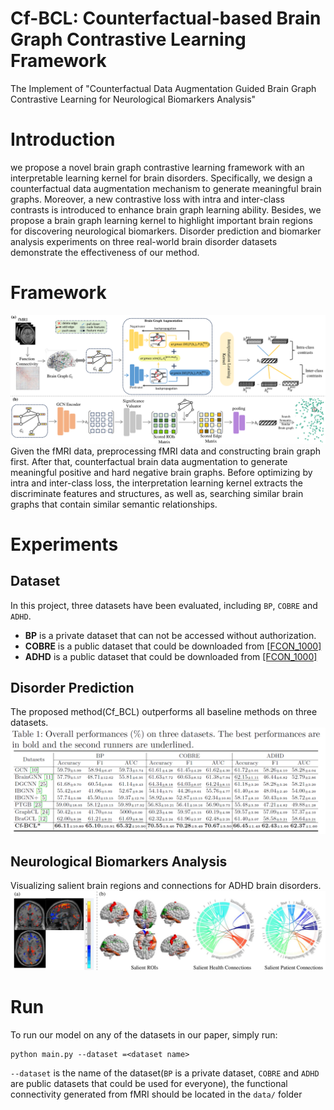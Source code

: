 # Cf-BCL: Counterfactual-based Brain Graph Contrastive Learning Framework
The Implement of "Counterfactual Data Augmentation Guided Brain Graph Contrastive Learning for Neurological Biomarkers Analysis"

# Introduction
 we propose a novel brain graph contrastive learning framework with an interpretable learning kernel for brain disorders. Specifically, we design a counterfactual data augmentation mechanism to generate meaningful brain graphs. Moreover, a new contrastive loss with intra and inter-class contrasts is introduced to enhance brain graph learning ability. Besides, we propose a brain graph learning kernel to highlight important brain regions for discovering neurological biomarkers. Disorder prediction and biomarker analysis experiments on three real-world brain disorder datasets demonstrate the effectiveness of our method.

 # Framework
![BraGCL-Framework](Readme_IMG/framework.png)
Given the fMRI data, preprocessing fMRI data and constructing brain graph first. After that, counterfactual brain data augmentation to generate meaningful positive and hard negative brain graphs. Before optimizing by intra and inter-class loss, the interpretation learning kernel extracts the discriminate features and structures, as well as, searching similar brain graphs that contain similar semantic relationships. 

# Experiments
## Dataset
In this project, three datasets have been evaluated, including `BP`, `COBRE` and `ADHD`.
- **BP** is a private dataset that can not be accessed without authorization.
- **COBRE** is a public dataset that could be downloaded from <a href="https://fcon_1000.projects.nitrc.org/indi/retro/cobre.html">[FCON_1000]</a>
- **ADHD** is a public dataset that could be downloaded from <a href="https://fcon_1000.projects.nitrc.org/indi/adhd200/">[FCON_1000]</a>

## Disorder Prediction
The proposed method(Cf_BCL) outperforms all baseline methods on three datasets.
![Cf-BCL-Performance](Readme_IMG/performance.png)

## Neurological Biomarkers Analysis
Visualizing salient brain regions and connections for ADHD brain disorders.
![BraGCL-BDA](Readme_IMG/analysis.png)

# Run
To run our model on any of the datasets in our paper, simply run:
```
python main.py --dataset =<dataset name>
```
`--dataset` is the name of the dataset(`BP` is a private dataset, `COBRE` and `ADHD` are public datasets that could be used for everyone), the functional connectivity generated from fMRI should be located in the `data/` folder
